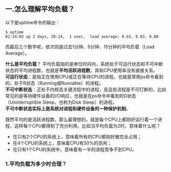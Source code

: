 ## 一.怎么理解平均负载？
以下是uptime命令的输出：  
```
$ uptime
02:34:03 up 2 days, 20:14,  1 user,  load average: 0.63, 0.83, 0.88
```
而最后三个数字呢，依次则是过去1分钟、5分钟、15分钟的平均负载（Load Average）。  

**什么是平均负载**？
平均负载指的是单位时间内，系统处于可运行状态和不可中断状态的平均进程数，也就是**平均活跃进程数**，其和CPU使用率没有直接关系。  
**可运行状态**：是指正在使用CPU或正在等待CPU的进程，也就是常用ps命令看到的，处于R状态（Running或Runnable）的进程。  
**不可中断状态**：正处于内核态关键流程中的进程，且这些流程是不可打断的，比如常见的是等待硬件设备的I/O响应，也就是在ps命令中看到的D状态（Uninterruptible Sleep，也称为Disk Sleep）的进程。  
**不可中断状态实际上是系统对进程和硬件设备的一种保护机制**。  

既然平均的是活跃进程数，那么最理想的，就是每个CPU上都刚好运行着一个进程，这样每个CPU都得到了充分利用。比如当平均负载为2时，意味着什么呢？  
* 在只有2个CPU的系统上，意味着所有的CPU都刚好被完全占用；  
* 在4个CPU的系统上，意味着CPU有50%的空闲；  
* 在只有1个CPU的系统中，意味着有一半的进程竞争不到CPU。  

### 1.平均负载为多少时合理？  





